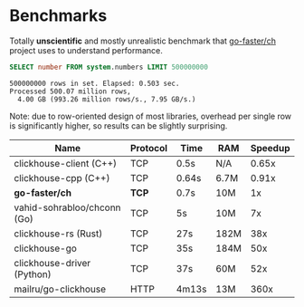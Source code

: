 # Benchmarks

Totally **unscientific** and mostly unrealistic benchmark that
[go-faster/ch](https://github.com/go-faster/ch) project uses to understand performance.

```sql
SELECT number FROM system.numbers LIMIT 500000000
```
```
500000000 rows in set. Elapsed: 0.503 sec.
Processed 500.07 million rows,
  4.00 GB (993.26 million rows/s., 7.95 GB/s.)
```

Note: due to row-oriented design of most libraries, overhead per single row
is significantly higher, so results can be slightly surprising.

| Name                        | Protocol | Time  | RAM  | Speedup |
|-----------------------------|----------|-------|------|---------|
| clickhouse-client (C++)     | TCP      | 0.5s  | N/A  | 0.65x   |
| clickhouse-cpp (C++)        | TCP      | 0.64s | 6.7M | 0.91x   |
| **go-faster/ch**            | **TCP**  | 0.7s  | 10M  | 1x      |
| vahid-sohrabloo/chconn (Go) | TCP      | 5s    | 10M  | 7x      |
| clickhouse-rs  (Rust)       | TCP      | 27s   | 182M | 38x     |
| clickhouse-go               | TCP      | 35s   | 184M | 50x     |
| clickhouse-driver (Python)  | TCP      | 37s   | 60M  | 52x     |
| mailru/go-clickhouse        | HTTP     | 4m13s | 13M  | 360x    |
